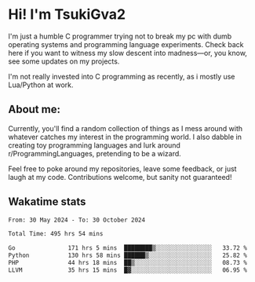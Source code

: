 # Hi! I'm TsukiGva2

I'm just a humble C programmer trying not to break my pc with dumb operating systems and programming language experiments. Check back here if you want to witness my slow descent into madness—or, you know, see some updates on my projects.

I'm not really invested into C programming as recently, as i mostly use Lua/Python at work.

## About me:

Currently, you'll find a random collection of things as I mess around with whatever catches my interest in the programming world. I also dabble in creating toy programming languages and lurk around r/ProgrammingLanguages, pretending to be a wizard.

Feel free to poke around my repositories, leave some feedback, or just laugh at my code. Contributions welcome, but sanity not guaranteed!

## Wakatime stats
<!--START_SECTION:waka-->

```txt
From: 30 May 2024 - To: 30 October 2024

Total Time: 495 hrs 54 mins

Go               171 hrs 5 mins  ████████▒░░░░░░░░░░░░░░░░   33.72 %
Python           130 hrs 58 mins ██████▒░░░░░░░░░░░░░░░░░░   25.82 %
PHP              44 hrs 18 mins  ██▒░░░░░░░░░░░░░░░░░░░░░░   08.73 %
LLVM             35 hrs 15 mins  █▓░░░░░░░░░░░░░░░░░░░░░░░   06.95 %
```

<!--END_SECTION:waka-->
